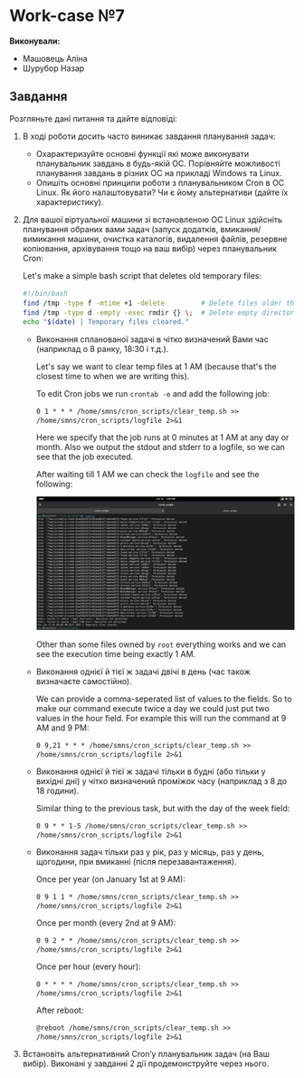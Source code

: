 # Work-case №7

**Виконували:**

- Машовець Аліна
- Шурубор Назар

## Завдання

Розгляньте дані питання та дайте відповіді:

1. В ході роботи досить часто виникає завдання планування задач:
    - Охарактеризуйте основні функції які може виконувати планувальник завдань в будь-якій ОС. Порівняйте можливості планування завдань в різних ОС на прикладі Windows та Linux.
    - Опишіть основні принципи роботи з планувальником Cron в ОС Linux. Як його налаштовувати? Чи є йому альтернативи (дайте їх характеристику).

2. Для вашої віртуальної машини зі встановленою ОС Linux здійсніть планування обраних вами задач (запуск додатків, вмикання/вимикання машини, очистка каталогів, видалення файлів, резервне копіювання, архівування тощо на ваш вибір) через планувальник Cron:

    Let's make a simple bash script that deletes old temporary files:

    ```sh
    #!/bin/bash
    find /tmp -type f -mtime +1 -delete         # Delete files older than 1 day
    find /tmp -type d -empty -exec rmdir {} \;  # Delete empty directories
    echo "$(date) | Temporary files cleared."
    ```

    - Виконання спланованої задачі в чітко визначений Вами час (наприклад о 8 ранку, 18:30 і т.д.).

        Let's say we want to clear temp files at 1 AM (because that's the closest time to when we are writing this).

        To edit Cron jobs we run `crontab -e` and add the following job:

        ```cron
        0 1 * * * /home/smns/cron_scripts/clear_temp.sh >> /home/smns/cron_scripts/logfile 2>&1
        ```

        Here we specify that the job runs at 0 minutes at 1 AM at any day or month.
        Also we output the stdout and stderr to a logfile, so we can see that the
        job executed.

        After waiting till 1 AM we can check the `logfile` and see the following:

        ![Logfile after the execution of the cron task](./assets/cron-clear-temp-logfile.png)

        Other than some files owned by `root` everything works and we can see the execution time being exactly 1 AM.

    - Виконання однієї й тієї ж задачі двічі в день (час також визначаєте самостійно).

        We can provide a comma-seperated list of values to the fields.
        So to make our command execute twice a day we could just put two values in
        the hour field. For example this will run the command at 9 AM and 9 PM:

        ```cron
        0 9,21 * * * /home/smns/cron_scripts/clear_temp.sh >> /home/smns/cron_scripts/logfile 2>&1
        ```

    - Виконання однієї й тієї ж задачі тільки в будні (або тільки у вихідні дні) у чітко визначений проміжок часу (наприклад з 8 до 18 години).

        Similar thing to the previous task, but with the day of the week field:

        ```cron
        0 9 * * 1-5 /home/smns/cron_scripts/clear_temp.sh >> /home/smns/cron_scripts/logfile 2>&1
        ```

    - Виконання задач тільки раз у рік, раз у місяць, раз у день, щогодини, при вмиканні (після перезавантаження).

        Once per year (on January 1st at 9 AM):

        ```cron
        0 9 1 1 * /home/smns/cron_scripts/clear_temp.sh >> /home/smns/cron_scripts/logfile 2>&1
        ```

        Once per month (every 2nd at 9 AM):

        ```cron
        0 9 2 * * /home/smns/cron_scripts/clear_temp.sh >> /home/smns/cron_scripts/logfile 2>&1
        ```

        Once per hour (every hour):

        ```cron
        0 * * * * /home/smns/cron_scripts/clear_temp.sh >> /home/smns/cron_scripts/logfile 2>&1
        ```

        After reboot:

        ```cron
        @reboot /home/smns/cron_scripts/clear_temp.sh >> /home/smns/cron_scripts/logfile 2>&1
        ```

3. Встановіть альтернативний Cron’у планувальник задач (на Ваш вибір). Виконані у завданні 2 дії продемонструйте через нього.
